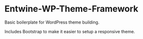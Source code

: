 Entwine-WP-Theme-Framework
==========================

Basic boilerplate for WordPress theme building.

Includes Bootstrap to make it easier to setup a responsive theme.  
